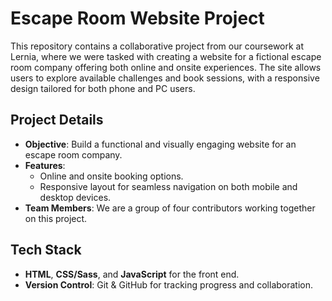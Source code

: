 # Escape Room Website Project

This repository contains a collaborative project from our coursework at Lernia, where we were tasked with creating a website for a fictional escape room company offering both online and onsite experiences. The site allows users to explore available challenges and book sessions, with a responsive design tailored for both phone and PC users.

## Project Details

- **Objective**: Build a functional and visually engaging website for an escape room company.
- **Features**:
  - Online and onsite booking options.
  - Responsive layout for seamless navigation on both mobile and desktop devices.
- **Team Members**: We are a group of four contributors working together on this project.

## Tech Stack

- **HTML**, **CSS/Sass**, and **JavaScript** for the front end.
- **Version Control**: Git & GitHub for tracking progress and collaboration.
